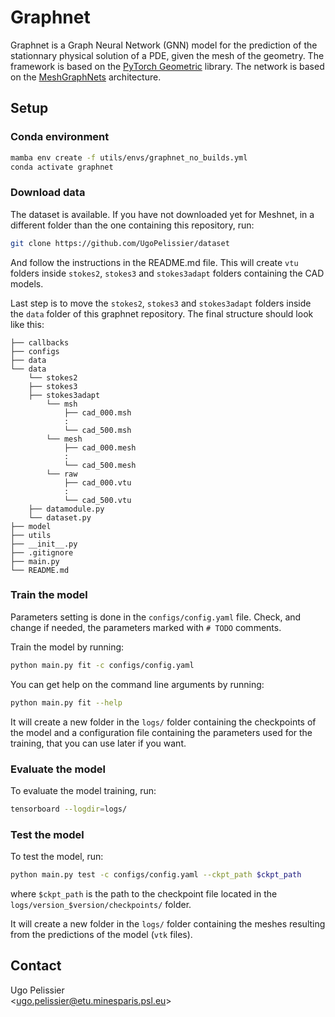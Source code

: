 # Graphnet

Graphnet is a Graph Neural Network (GNN) model for the prediction of the stationnary physical solution of a PDE, given the mesh of the geometry. The framework is based on the [PyTorch Geometric](https://pytorch-geometric.readthedocs.io/en/latest/) library. The network is based on the [MeshGraphNets](https://arxiv.org/abs/2010.03409) architecture.

## Setup

### Conda environment
```bash
mamba env create -f utils/envs/graphnet_no_builds.yml
conda activate graphnet
```

### Download data
The dataset is available. If you have not downloaded yet for Meshnet, in a different folder than the one containing this repository, run:
```bash
git clone https://github.com/UgoPelissier/dataset
```
And follow the instructions in the README.md file. This will create `vtu` folders inside `stokes2`, `stokes3` and `stokes3adapt` folders containing the CAD models.

Last step is to move the `stokes2`, `stokes3` and `stokes3adapt` folders inside the `data` folder of this graphnet repository. The final structure should look like this:

```
├── callbacks
├── configs
├── data
└── data
    └── stokes2
    ├── stokes3
    ├── stokes3adapt
        └── msh
            ├── cad_000.msh
            :
            └── cad_500.msh
        └── mesh
            ├── cad_000.mesh
            :
            └── cad_500.mesh
        └── raw
            ├── cad_000.vtu
            :
            └── cad_500.vtu
    ├── datamodule.py
    └── dataset.py
├── model
├── utils
├── __init__.py
├── .gitignore
├── main.py
└── README.md
```

### Train the model
Parameters setting is done in the `configs/config.yaml` file. Check, and change if needed, the parameters marked with `# TODO` comments.

Train the model by running:
```bash
python main.py fit -c configs/config.yaml
```

You can get help on the command line arguments by running:
```bash
python main.py fit --help
```

It will create a new folder in the `logs/` folder containing the checkpoints of the model and a configuration file containing the parameters used for the training, that you can use later if you want.

### Evaluate the model
To evaluate the model training, run:
```bash
tensorboard --logdir=logs/
```

### Test the model
To test the model, run:
```bash
python main.py test -c configs/config.yaml --ckpt_path $ckpt_path
```
where `$ckpt_path` is the path to the checkpoint file located in the `logs/version_$version/checkpoints/` folder.

It will create a new folder in the `logs/` folder containing the meshes resulting from the predictions of the model (`vtk` files).

## Contact

Ugo Pelissier \
\<[ugo.pelissier@etu.minesparis.psl.eu](mailto:ugo.pelissier@etu.minesparis.psl.eu)\>
